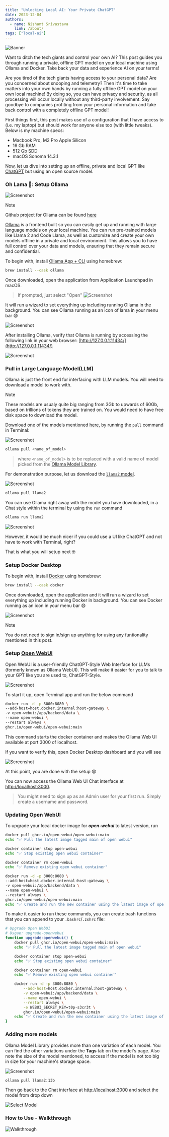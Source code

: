 ```yaml
---
title: "Unlocking Local AI: Your Private ChatGPT"
date: 2023-12-04
authors:
  - name: Nishant Srivastava
    link: /about/
tags: ["local-ai"]
---
```


![Banner](banner.png)

<!--Short abstract goes here-->

Want to ditch the tech giants and control your own AI? This post guides you through running a private, offline GPT model on your local machine using Ollama and Docker. Take back your data and experience AI on your terms!

<!--more-->

Are you tired of the tech giants having access to your personal data? Are you concerned about snooping and telemetry? Then it's time to take matters into your own hands by running a fully offline GPT model on your own local machine! By doing so, you can have privacy and security, as all processing will occur locally without any third-party involvement. Say goodbye to companies profiting from your personal information and take back control with a completely offline GPT model!

First things first, this post makes use of a configuration that I have access to (i.e. my laptop) but should work for anyone else too (with little tweaks). Below is my machine specs:

- Macbook Pro, M2 Pro Apple Silicon
- 16 Gb RAM
- 512 Gb SDD
- macOS Sonoma 14.3.1

Now, let us dive into setting up an offline, private and local GPT like [ChatGPT](https://chat.openai.com/) but using an open source model.

### Oh Lama 🦙: Setup Ollama

![Screenshot](sc_2.png)

> [!NOTE]
> Github project for Ollama can be found [here](https://github.com/jmorganca/ollama)

[Ollama](https://ollama.com/) is a frontend built so you can easily get up and running with large language models on your local machine. You can run pre-trained models like Llama 2 and Code Llama, as well as customize and create your own models offline in a private and local environment. This allows you to have full control over your data and models, ensuring that they remain secure and confidential.

To begin with, install [Ollama App + CLI](https://formulae.brew.sh/cask/ollama#default) using homebrew:

```sh
brew install --cask ollama
```

Once downloaded, open the application from Application Launchpad in macOS.

> If prompted, just select "Open"
> ![Screenshot](sc_11.png)

It will run a wizard to set everything up including running Ollama in the background. You can see Ollama running as an icon of lama in your menu bar 😄

![Screenshot](sc_12.png)

After installing Ollama, verify that Ollama is running by accessing the following link in your web browser: [http://127.0.0.1:11434/](http://127.0.0.1:11434/)

![Screenshot](sc_10.png)

### Pull in Large Language Model(LLM)

Ollama is just the front end for interfacing with LLM models. You will need to download a model to work with.

> [!NOTE]
> These models are usualy quite big ranging from 3Gb to upwards of 60Gb, based on trillions of tokens they are trained on. You would need to have free disk space to download the model.

Download one of the models mentioned [here](https://ollama.com/search), by running the `pull` command in Terminal:

![Screenshot](sc_1.png)

```sh
ollama pull <name_of_model>
```

> where `<name_of_model>` is to be replaced with a valid name of model picked from the [Ollama Model Library](https://ollama.ai/library).

For demonstration purpose, let us download the [`llama2` model](https://ollama.ai/library/llama2).

![Screenshot](sc_4.png)

```sh
ollama pull llama2
```

You can use Ollama right away with the model you have downloaded, in a Chat style within the terminal by using the `run` command

```sh
ollama run llama2
```

![Screenshot](sc_15.png)

However, it would be much nicer if you could use a UI like ChatGPT and not have to work with Terminal, right?

That is what you will setup next 🤓

### Setup Docker Desktop

To begin with, install [Docker](https://formulae.brew.sh/cask/docker#default) using homebrew:

```sh
brew install --cask docker
```

Once downloaded, open the application and it will run a wizard to set everything up including running Docker in background. You can see Docker running as an icon in your menu bar 😄

![Screenshot](sc_13.png)

> [!NOTE]
> You do not need to sign in/sign up anything for using any funtionality mentioned in this post.

### Setup [Open WebUI](https://github.com/open-webui/open-webui)

Open WebUI is a user-friendly ChatGPT-Style Web Interface for LLMs (formerly known as Ollama WebUI). This will make it easier for you to talk to your GPT like you are used to, ChatGPT-Style.

![Screenshot](sc_8.png)

To start it up, open Terminal app and run the below command

```sh
docker run -d -p 3000:8080 \
--add-host=host.docker.internal:host-gateway \
-v open-webui:/app/backend/data \
--name open-webui \
--restart always \
ghcr.io/open-webui/open-webui:main
```

This command starts the docker container and makes the Ollama Web UI available at port 3000 of localhost.

If you want to verify this, open Docker Desktop dashboard and you will see

![Screenshot](sc_14.png)

At this point, you are done with the setup 😎

You can now access the Ollama Web UI Chat interface at [http://localhost:3000](http://localhost:3000/).

> You might need to sign up as an Admin user for your first run. Simply create a username and password.

### Updating Open WebUI

To upgrade your local docker image for _**open-webui**_ to latest version, run

```sh
docker pull ghcr.io/open-webui/open-webui:main
echo "✅ Pull the latest image tagged main of open webui"

docker container stop open-webui
echo "✅ Stop existing open webui container"

docker container rm open-webui
echo "✅ Remove existing open webui container"

docker run -d -p 3000:8080 \
--add-host=host.docker.internal:host-gateway \
-v open-webui:/app/backend/data \
--name open-webui \
--restart always \
ghcr.io/open-webui/open-webui:main
echo "✅ Create and run the new container using the latest image of open webui"
```

To make it easier to run these commands, you can create bash functions that you can append to your `.bashrc`/`.zshrc` file:

```sh
# Upgrade Open WebUI
# Usgae: upgrade-openwebui
function upgrade-openwebui() {
    docker pull ghcr.io/open-webui/open-webui:main
    echo "✅ Pull the latest image tagged main of open webui"

    docker container stop open-webui
    echo "✅ Stop existing open webui container"

    docker container rm open-webui
    echo "✅ Remove existing open webui container"

    docker run -d -p 3000:8080 \
        --add-host=host.docker.internal:host-gateway \
        -v open-webui:/app/backend/data \
        --name open-webui \
        --restart always \
        -e WEBUI_SECRET_KEY=t0p-s3cr3t \
        ghcr.io/open-webui/open-webui:main
    echo "✅ Create and run the new container using the latest image of open webui"
}
```

### Adding more models

Ollama Model Library provides more than one variation of each model. You can find the other variations under the **Tags** tab on the model's page. Also note the size of the model mentioned, to access if the model is not too big in size for your machine's storage space.

![Screenshot](sc_5.png)

```sh
ollama pull llama2:13b
```

Then go back to the Chat interface at [http://localhost:3000](http://localhost:3000/) and select the model from drop down

![Select Model](select_model.gif)

### How to Use - Walkthrough

![Walkthrough](walkthrough.gif)
